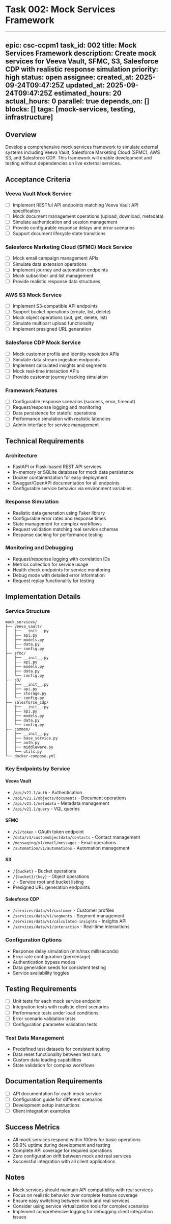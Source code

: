 # Task 002: Mock Services Framework

---
epic: csc-ccpm1
task_id: 002
title: Mock Services Framework
description: Create mock services for Veeva Vault, SFMC, S3, Salesforce CDP with realistic response simulation
priority: high
status: open
assignee:
created_at: 2025-09-24T09:47:25Z
updated_at: 2025-09-24T09:47:25Z
estimated_hours: 20
actual_hours: 0
parallel: true
depends_on: []
blocks: []
tags: [mock-services, testing, infrastructure]
---

## Overview
Develop a comprehensive mock services framework to simulate external systems including Veeva Vault, Salesforce Marketing Cloud (SFMC), AWS S3, and Salesforce CDP. This framework will enable development and testing without dependencies on live external services.

## Acceptance Criteria

### Veeva Vault Mock Service
- [ ] Implement RESTful API endpoints matching Veeva Vault API specification
- [ ] Mock document management operations (upload, download, metadata)
- [ ] Simulate authentication and session management
- [ ] Provide configurable response delays and error scenarios
- [ ] Support document lifecycle state transitions

### Salesforce Marketing Cloud (SFMC) Mock Service
- [ ] Mock email campaign management APIs
- [ ] Simulate data extension operations
- [ ] Implement journey and automation endpoints
- [ ] Mock subscriber and list management
- [ ] Provide realistic response data structures

### AWS S3 Mock Service
- [ ] Implement S3-compatible API endpoints
- [ ] Support bucket operations (create, list, delete)
- [ ] Mock object operations (put, get, delete, list)
- [ ] Simulate multipart upload functionality
- [ ] Implement presigned URL generation

### Salesforce CDP Mock Service
- [ ] Mock customer profile and identity resolution APIs
- [ ] Simulate data stream ingestion endpoints
- [ ] Implement calculated insights and segments
- [ ] Mock real-time interaction APIs
- [ ] Provide customer journey tracking simulation

### Framework Features
- [ ] Configurable response scenarios (success, error, timeout)
- [ ] Request/response logging and monitoring
- [ ] Data persistence for stateful operations
- [ ] Performance simulation with realistic latencies
- [ ] Admin interface for service management

## Technical Requirements

### Architecture
- FastAPI or Flask-based REST API services
- In-memory or SQLite database for mock data persistence
- Docker containerization for easy deployment
- Swagger/OpenAPI documentation for all endpoints
- Configurable service behavior via environment variables

### Response Simulation
- Realistic data generation using Faker library
- Configurable error rates and response times
- State management for complex workflows
- Request validation matching real service schemas
- Response caching for performance testing

### Monitoring and Debugging
- Request/response logging with correlation IDs
- Metrics collection for service usage
- Health check endpoints for service monitoring
- Debug mode with detailed error information
- Request replay functionality for testing

## Implementation Details

### Service Structure
```
mock_services/
├── veeva_vault/
│   ├── __init__.py
│   ├── api.py
│   ├── models.py
│   ├── data.py
│   └── config.py
├── sfmc/
│   ├── __init__.py
│   ├── api.py
│   ├── models.py
│   ├── data.py
│   └── config.py
├── s3/
│   ├── __init__.py
│   ├── api.py
│   ├── storage.py
│   └── config.py
├── salesforce_cdp/
│   ├── __init__.py
│   ├── api.py
│   ├── models.py
│   ├── data.py
│   └── config.py
├── common/
│   ├── __init__.py
│   ├── base_service.py
│   ├── auth.py
│   ├── middleware.py
│   └── utils.py
└── docker-compose.yml
```

### Key Endpoints by Service

#### Veeva Vault
- `/api/v21.1/auth` - Authentication
- `/api/v21.1/objects/documents` - Document operations
- `/api/v21.1/metadata` - Metadata management
- `/api/v21.1/query` - VQL queries

#### SFMC
- `/v2/token` - OAuth token endpoint
- `/data/v1/customobjectdata/contacts` - Contact management
- `/messaging/v1/email/messages` - Email operations
- `/automation/v1/automations` - Automation management

#### S3
- `/{bucket}` - Bucket operations
- `/{bucket}/{key}` - Object operations
- `/` - Service root and bucket listing
- Presigned URL generation endpoints

#### Salesforce CDP
- `/services/data/v1/customer` - Customer profiles
- `/services/data/v1/segments` - Segment management
- `/services/data/v1/calculated-insights` - Insights API
- `/services/data/v1/interaction` - Real-time interactions

### Configuration Options
- Response delay simulation (min/max milliseconds)
- Error rate configuration (percentage)
- Authentication bypass modes
- Data generation seeds for consistent testing
- Service availability toggles

## Testing Requirements
- [ ] Unit tests for each mock service endpoint
- [ ] Integration tests with realistic client scenarios
- [ ] Performance tests under load conditions
- [ ] Error scenario validation tests
- [ ] Configuration parameter validation tests

### Test Data Management
- Predefined test datasets for consistent testing
- Data reset functionality between test runs
- Custom data loading capabilities
- State validation for complex workflows

## Documentation Requirements
- [ ] API documentation for each mock service
- [ ] Configuration guide for different scenarios
- [ ] Development setup instructions
- [ ] Client integration examples

## Success Metrics
- All mock services respond within 100ms for basic operations
- 99.9% uptime during development and testing
- Complete API coverage for required operations
- Zero configuration drift between mock and real services
- Successful integration with all client applications

## Notes
- Mock services should maintain API compatibility with real services
- Focus on realistic behavior over complete feature coverage
- Ensure easy switching between mock and real services
- Consider using service virtualization tools for complex scenarios
- Implement comprehensive logging for debugging client integration issues